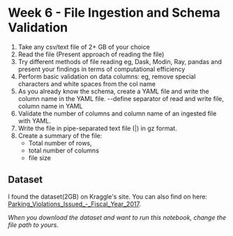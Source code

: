 # Week 6 - File Ingestion and Schema Validation

1. Take any csv/text file of 2+ GB of your choice
2. Read the file (Present approach of reading the file)
3. Try different methods of file reading eg, Dask, Modin, Ray, pandas and present your findings in terms of computational efficiency
4. Perform basic validation on data columns: eg, remove special characters and white spaces from the col name
5. As you already know the schema, create a YAML file and write the column name in the YAML file. --define separator of read and write file, column name in YAML
6. Validate the number of columns and column name of an ingested file with YAML.
7. Write the file in pipe-separated text file (|) in gz format.
8. Create a summary of the file:
    - Total number of rows,
    - total number of columns
    - file size

## Dataset

I found the dataset(2GB) on Kraggle's site. You can also find on here: [Parking_Violations_Issued_-_Fiscal_Year_2017](https://www.kaggle.com/datasets/new-york-city/nyc-parking-tickets?select=Parking_Violations_Issued_-_Fiscal_Year_2017.csv).

*When you download the dataset and want to run this notebook, change the file path to yours.*
